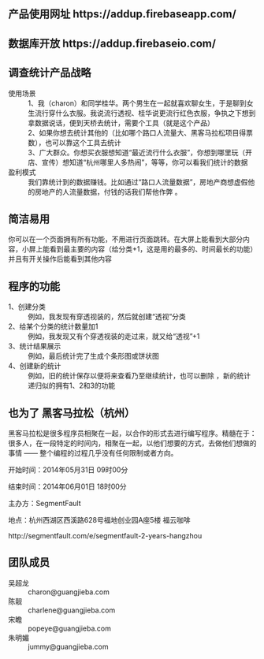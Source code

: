 <h2>产品使用网址 https://addup.firebaseapp.com/</h2>
<h2>数据库开放 https://addup.firebaseio.com/</h2>

<H2>调查统计产品战略</H2>

<dl>
<dt>使用场景 
<dd>1、我（charon）和同学桂华。两个男生在一起就喜欢聊女生，于是聊到女生流行穿什么衣服。我说流行透视、桂华说更流行红色衣服，争执之下想到拿数据说话，便到天桥去统计，需要个工具（就是这个产品） 
<dd>2、如果你想去统计其他的（比如哪个路口人流量大、黑客马拉松项目得票数），也可以靠这个工具去统计 
<dd>3、广大群众。你想买衣服想知道“最近流行什么衣服”，你想到哪里玩（开店、宣传）想知道“杭州哪里人多热闹”，等等，你可以看我们统计的数据 
<dt>盈利模式 
<dd>我们靠统计到的数据赚钱。比如通过“路口人流量数据”，房地产商想虚假他的房地产的人流量数据，付钱的话我们帮他作弊 。</dd></dl>
<H2>简洁易用</H2>
<P>你可以在一个页面拥有所有功能，不用进行页面跳转。在大屏上能看到大部分内容，小屏上能看到最主要的内容（给分类+1，这是用的最多的、时间最长的功能）并且有开关操作后能看到其他内容</P>

<H2>程序的功能</H2>
<DL>
<DT>1、创建分类 
<DD>例如，我发现有穿透视装的，然后就创建“透视”分类 
<DT>2、给某个分类的统计数量加1 
<DD>例如，我发现又有个穿透视装的走过来，就又给“透视”+1 
<DT>3、统计结果展示 
<DD>例如，最后统计完了生成个条形图或饼状图 
<DT>4、创建新的统计 
<DD>例如，旧的统计保存以便将来查看乃至继续统计，也可以删除 ，新的统计递归似的拥有1、2和3的功能</DD></DL>
<H2>也为了 黑客马拉松（杭州）</H2>
<P>黑客马拉松是很多程序员相聚在一起，以合作的形式去进行编写程序。精髓在于：很多人，在一段特定的时间内，相聚在一起，以他们想要的方式，去做他们想做的事情 —— 整个编程的过程几乎没有任何限制或者方向。 
<P>开始时间：2014年05月31日 09时00分 
<P>结束时间：2014年06月01日 18时00分 
<P>主办方：SegmentFault 
<P>地点：杭州西湖区西溪路628号福地创业园A座5楼 福云咖啡</P>
<p>http://segmentfault.com/e/segmentfault-2-years-hangzhou

<h2>团队成员</h2>
<dl>
	<dt>吴超龙<dd>charon@guangjieba.com
	<dt>陈靓<dd>charlene@guangjieba.com
	<dt>宋瞻<dd>popeye@guangjieba.com
	<dt>朱明媚<dd>jummy@guangjieba.com
</dl>